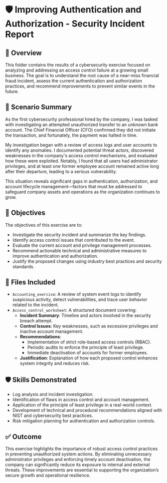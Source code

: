 # 🛡️ Improving Authentication and Authorization - Security Incident Report

## 📌 Overview

This folder contains the results of a cybersecurity exercise focused on analyzing and addressing an access control failure at a growing small business. The goal is to understand the root cause of a near-miss financial fraud incident, assess the current authentication and authorization practices, and recommend improvements to prevent similar events in the future.

## 🧩 Scenario Summary

As the first cybersecurity professional hired by the company, I was tasked with investigating an attempted unauthorized transfer to an unknown bank account. The Chief Financial Officer (CFO) confirmed they did not initiate the transaction, and fortunately, the payment was halted in time. 

My investigation began with a review of access logs and user accounts to identify any anomalies. I documented potential threat actors, discovered weaknesses in the company's access control mechanisms, and evaluated how these were exploited. Notably, I found that all users had administrator privileges, and at least one former employee account remained active long after their departure, leading to a serious vulnerability.

This situation reveals significant gaps in authentication, authorization, and account lifecycle management—factors that must be addressed to safeguard company assets and operations as the organization continues to grow.

## 🎯 Objectives

The objectives of this exercise are to:

* Investigate the security incident and summarize the key findings.
* Identify access control issues that contributed to the event.
* Evaluate the current account and privilege management processes.
* Recommend actionable technical and administrative measures to improve authentication and authorization.
* Justify the proposed changes using industry best practices and security standards.

## 📁 Files Included

* `Accounting_exercise`: A review of system event logs to identify suspicious activity, detect vulnerabilities, and trace user behavior related to the incident.
* `Access_control_worksheet`: A structured document covering:
  - **Incident Summary**: Timeline and actors involved in the security breach attempt.
  - **Control Issues**: Key weaknesses, such as excessive privileges and inactive account management.
  - **Recommendations**:
    - Implementation of strict role-based access controls (RBAC).
    - Periodic audits to enforce the principle of least privilege.
    - Immediate deactivation of accounts for former employees.
  - **Justification**: Explanation of how each proposed control enhances system integrity and reduces risk.

## 🛡️ Skills Demonstrated

* Log analysis and incident investigation.
* Identification of flaws in access control and account management.
* Application of the principle of least privilege in a real-world context.
* Development of technical and procedural recommendations aligned with NIST and cybersecurity best practices.
* Risk mitigation planning for authentication and authorization controls.

## ✅ Outcome

This exercise highlights the importance of robust access control practices in preventing unauthorized system actions. By eliminating unnecessary administrator privileges and enforcing timely account deactivation, the company can significantly reduce its exposure to internal and external threats. These improvements are essential to supporting the organization’s secure growth and operational resilience.
